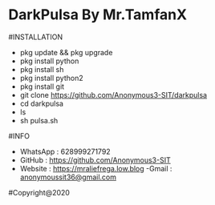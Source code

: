 # DarkPulsa By Mr.TamfanX


#INSTALLATION
- pkg update && pkg upgrade
- pkg install python
- pkg install sh
- pkg install python2
- pkg install git
- git clone https://github.com/Anonymous3-SIT/darkpulsa
- cd darkpulsa
- ls
- sh pulsa.sh


#INFO
- WhatsApp : 628999271792
- GitHub   : https://github.com/Anonymous3-SIT
- Website  : https://mraliefrega.low.blog
-Gmail     : anonymoussit36@gmail.com


#Copyright@2020